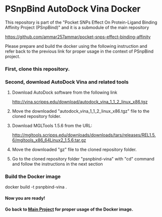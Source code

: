 # PSnpBind AutoDock Vina Docker

This repository is part of the "Pocket SNPs Effect On Protein-Ligand Binding Affinity Project (PSnpBind)" and it is a submodule of the main repository 

https://github.com/ammar257ammar/pocket-snps-effect-binding-affinity

Please prepare and build the docker using the following instruction and refer back to the previous link for proper usage in the context of PSnpBind project.

### First, clone this repository.


### Second, download AutoDock Vina and related tools

1. Download AutoDock software from the following link

   http://vina.scripps.edu/download/autodock_vina_1_1_2_linux_x86.tgz

2. Move the downloaded "autodock_vina_1_1_2_linux_x86.tgz" file to the cloned repository folder.

3. Download MGLTools 1.5.6 from the URL:

   http://mgltools.scripps.edu/downloads/downloads/tars/releases/REL1.5.6/mgltools_x86_64Linux2_1.5.6.tar.gz

4. Move the downloaded "gz" file to the cloned repository folder. 

5. Go to the cloned repository folder "psnpbind-vina" with "cd" command and follow the instructions in the next section

### Build the Docker image

docker build -t psnpbind-vina .

#### Now you are ready! 

#### Go back to [Main Project](https://github.com/ammar257ammar/pocket-snps-effect-binding-affinity) for proper usage of the Docker image.


